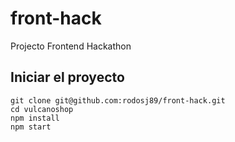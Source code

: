 # front-hack
Projecto Frontend Hackathon


## Iniciar el proyecto
```
git clone git@github.com:rodosj89/front-hack.git
cd vulcanoshop
npm install
npm start
```